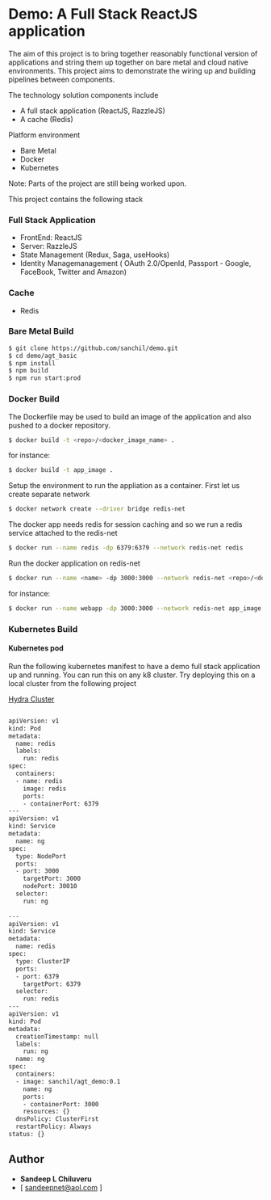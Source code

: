 # Demo: A Full Stack ReactJS application 

The aim of this project is to bring together reasonably functional version of applications and string them up together on bare metal and cloud native environments. This project aims to demonstrate the wiring up and building pipelines between components.

The technology solution components include

- A full stack application (ReactJS, RazzleJS)
- A cache (Redis)
 
Platform environment
- Bare Metal
- Docker
- Kubernetes

Note: Parts of the project are still being worked upon. 


This project contains the following stack

### Full Stack Application
- FrontEnd: ReactJS
- Server: RazzleJS
- State Management (Redux, Saga, useHooks)
- Identity Managemanagement ( OAuth 2.0/OpenId, Passport - Google, FaceBook, Twitter and Amazon)

### Cache
- Redis

### Bare Metal Build
```sh
$ git clone https://github.com/sanchil/demo.git
$ cd demo/agt_basic
$ npm install
$ npm build
$ npm run start:prod
```
### Docker Build

The Dockerfile may be used to build an image of the application and also pushed to a docker repository.

```sh
$ docker build -t <repo>/<docker_image_name> .
```

for instance:

```sh
$ docker build -t app_image .
```

Setup the environment to run the appliation as a container. First let us create separate network

```sh
$ docker network create --driver bridge redis-net
```
The docker app needs redis for session caching and so we run a redis service attached to the redis-net

```sh
$ docker run --name redis -dp 6379:6379 --network redis-net redis
```

Run the docker application on redis-net

```sh
$ docker run --name <name> -dp 3000:3000 --network redis-net <repo>/<docker_image_name>
```
for instance:

```sh
$ docker run --name webapp -dp 3000:3000 --network redis-net app_image
```


### Kubernetes Build


#### Kubernetes pod


Run the following kubernetes manifest to have a demo full stack application up and running. You can run this on any k8 cluster. Try deploying this on a local cluster from the following project

[Hydra Cluster](https://github.com/sanchil/hydra_cluster)

```sh

apiVersion: v1
kind: Pod
metadata:
  name: redis
  labels:
    run: redis
spec:
  containers:
  - name: redis
    image: redis
    ports:
    - containerPort: 6379
---
apiVersion: v1
kind: Service
metadata:
  name: ng
spec:
  type: NodePort
  ports:
  - port: 3000
    targetPort: 3000
    nodePort: 30010
  selector:
    run: ng
 
---
apiVersion: v1
kind: Service
metadata:
  name: redis
spec:
  type: ClusterIP
  ports: 
  - port: 6379
    targetPort: 6379
  selector:
    run: redis
---
apiVersion: v1
kind: Pod
metadata:
  creationTimestamp: null
  labels:
    run: ng
  name: ng
spec:
  containers:
  - image: sanchil/agt_demo:0.1
    name: ng
    ports:
    - containerPort: 3000
    resources: {}
  dnsPolicy: ClusterFirst
  restartPolicy: Always
status: {}

```

## Author

* **Sandeep L Chiluveru** 
* [ sandeepnet@aol.com ]
